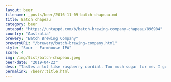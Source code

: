```yaml
---
layout: beer
filename: _posts/beer/2016-11-09-batch-chapeau.md
title: Batch chapeau
category: beer
untappd: "https://untappd.com/b/batch-brewing-company-chapeau/896984"
country: "Australia"
brewery: "Batch Brewing Company"
breweryURL: "/brewery/batch-brewing-company.html"
style: "Sour - Farmhouse IPA"
score: 4
img: /img/list/batch-chapeau.jpeg
beer-date: "2019-04-22"
desc: "Tastes a lot like raspberry cordial. Too much sugar for me. I guess if you don’t like beer but want to get pissed then it would work for you"
permalink: /beer/:title.html
---
```

